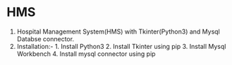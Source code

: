 # HMS

1. Hospital Management System(HMS) with Tkinter(Python3) and Mysql Databse connector.
2. Installation:-
        1. Install Python3
        2. Install Tkinter using pip 
        3. Install Mysql Workbench
        4. Install mysql connector using pip
